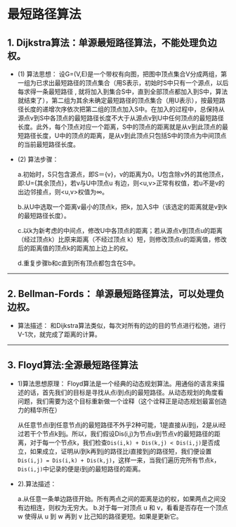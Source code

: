 # 最短路径算法

## 1. Dijkstra算法：单源最短路径算法，不能处理负边权。
* (1) 算法思想：
    设G=(V,E)是一个带权有向图，把图中顶点集合V分成两组，第一组为已求出最短路径的顶点集合（用S表示，初始时S中只有一个源点，以后每求得一条最短路径 , 就将加入到集合S中，直到全部顶点都加入到S中，算法就结束了），第二组为其余未确定最短路径的顶点集合（用U表示），按最短路径长度的递增次序依次把第二组的顶点加入S中。在加入的过程中，总保持从源点v到S中各顶点的最短路径长度不大于从源点v到U中任何顶点的最短路径长度。此外，每个顶点对应一个距离，S中的顶点的距离就是从v到此顶点的最短路径长度，U中的顶点的距离，是从v到此顶点只包括S中的顶点为中间顶点的当前最短路径长度。

* (2) 算法步骤：

  a.初始时，S只包含源点，即S＝{v}，v的距离为0。U包含除v外的其他顶点，即:U={其余顶点}，若v与U中顶点u   有边，则<u,v>正常有权值，若u不是v的出边邻接点，则<u,v>权值为∞。

  b.从U中选取一个距离v最小的顶点k，把k，加入S中（该选定的距离就是v到k的最短路径长度）。

  c.以k为新考虑的中间点，修改U中各顶点的距离；若从源点v到顶点u的距离（经过顶点k）比原来距离（不经过顶点	k）短，则修改顶点u的距离值，修改后的距离值的顶点k的距离加上边上的权。

  d.重复步骤b和c直到所有顶点都包含在S中。

************

## 2. Bellman-Fords： 单源最短路径算法，可以处理负边权。
* 算法描述： 和Dijkstra算法类似，每次对所有的边的目的节点进行松弛，进行V-1次，就完成了距离的计算。

************

## 3. Floyd算法:全源最短路径算法

* 1)算法思想原理：
   Floyd算法是一个经典的动态规划算法。用通俗的语言来描述的话，首先我们的目标是寻找从点i到点j的最短路径。从动态规划的角度看问题，我们需要为这个目标重新做一个诠释（这个诠释正是动态规划最富创造力的精华所在）

    从任意节点i到任意节点j的最短路径不外乎2种可能，1是直接从i到j，2是从i经过若干个节点k到j。所以，我们假设Dis(i,j)为节点u到节点v的最短路径的距离，对于每一个节点k，我们检查`Dis(i,k) + Dis(k,j) < Dis(i,j)`是否成立，如果成立，证明从i到k再到j的路径比i直接到j的路径短，我们便设置`Dis(i,j) = Dis(i,k) + Dis(k,j)`，这样一来，当我们遍历完所有节点k，`Dis(i,j)`中记录的便是i到j的最短路径的距离。

* 2).算法描述：

	a.从任意一条单边路径开始。所有两点之间的距离是边的权，如果两点之间没有边相连，则权为无穷大。
	b.对于每一对顶点 u 和 v，看看是否存在一个顶点 w 使得从 u 到 w 再到 v 比己知的路径更短。如果是更新它。

